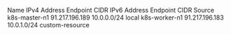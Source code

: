 Name            IPv4 Address     Endpoint CIDR   IPv6 Address   Endpoint CIDR   Source
k8s-master-n1   91.217.196.189   10.0.0.0/24                                    local
k8s-worker-n1   91.217.196.183   10.0.1.0/24                                    custom-resource

